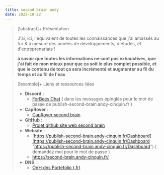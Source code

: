 ```yaml
---
title: second brain andy
date: 2023-10-22
---
```


> [!abstract]+ Présentation
> 
> J'ai, ici, l'équivalent de toutes les connaissances que j'ai amassés au fur & à mesure des années de développements, d'études, et d'entreprenariats ! 
> 
> **à savoir que toutes les informations ne sont pas exhaustives, que j'ai fait de mon mieux pour que ça soit le plus complet possible, et que le contenu de tout ça sera incrémenté et augmenter au fil du temps et au fil de l'eau**
> 

> [!example]+ Liens et ressources liées
> 
> - **Discord** : 
> 	- [ForBees Chat](https://discord.com/channels/749294142114496646/1163832647521411072) ( dans les messages épinglés pour le mot de passe de publish-second-brain.andy-cinquin.fr )
> - **CapRover** : 
> 	- [CapRover second brain](https://captain.beta.andy-cinquin.fr/#/apps/details/second-brain)
> - **GitHub** : 
> 	- [Projet github site web second brain](https://github.com/CinquinAndy/Website-SecondBrain)
> - **Website** : 
> 	- [https://publish-second-brain.andy-cinquin.fr/Dashboard](https://publish-second-brain.andy-cinquin.fr/Dashboard "https://publish-second-brain.andy-cinquin.fr/Dashboard") ( demandez moi pour le mot de passe )
> 	- https://second-brain.andy-cinquin.fr/
> - **DNS** : 
> 	- [OVH dns Portefolio (.fr)](https://www.ovh.com/manager/#/web/zone/andy-cinquin.fr)
> 
